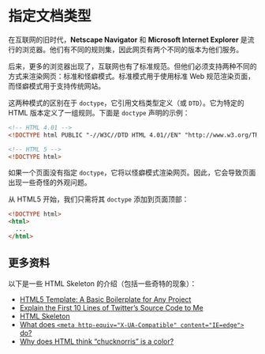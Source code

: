 # 指定文档类型

在互联网的旧时代，**Netscape Navigator** 和 **Microsoft Internet Explorer** 是流行的浏览器。他们有不同的规则集，因此网页有两个不同的版本为他们服务。

后来，更多的浏览器出现了，互联网也有了标准规范。但他们必须支持两种不同的方式来渲染网页：标准和怪癖模式。标准模式用于使用标准 Web 规范渲染页面，而怪癖模式用于支持传统网站。

这两种模式的区别在于 `doctype`，它引用文档类型定义（或 `DTD`）。它为特定的 HTML 版本定义了一组规则。下面是 `doctype` 声明的示例：

```html
<!-- HTML 4.01 -->
<!DOCTYPE html PUBLIC "-//W3C//DTD HTML 4.01//EN" "http://www.w3.org/TR/html4/strict.dtd">

<!-- HTML 5 -->
<!DOCTYPE html>
```

如果一个页面没有指定 `doctype`，它将以怪癖模式渲染网页。因此，它会导致页面出现一些奇怪的外观问题。

从 HTML5 开始，我们只需将其 `doctype` 添加到页面顶部：

```html
<!DOCTYPE html>
<html>
  ...
</html>
```

## 更多资料

以下是一些 HTML Skeleton 的介绍（包括一些奇特的现象）：

- [HTML5 Template: A Basic Boilerplate for Any Project](https://www.sitepoint.com/a-basic-html5-template/)
- [Explain the First 10 Lines of Twitter’s Source Code to Me](https://css-tricks.com/explain-the-first-10-lines-of-twitter-source-code/)
- [HTML Skeleton](https://www.joshwcomeau.com/snippets/html/html-skeleton/)
- [What does `<meta http-equiv="X-UA-Compatible" content="IE=edge">` do?](https://stackoverflow.com/questions/6771258/what-does-meta-http-equiv-x-ua-compatible-content-ie-edge-do)
- [Why does HTML think “chucknorris” is a color?](https://stackoverflow.com/questions/8318911/why-does-html-think-chucknorris-is-a-color)

